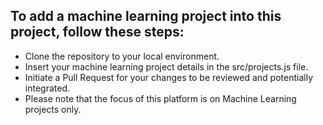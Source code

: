 ## To add a machine learning project into this project, follow these steps:

- Clone the repository to your local environment.
- Insert your machine learning project details in the src/projects.js file.
- Initiate a Pull Request for your changes to be reviewed and potentially integrated.
- Please note that the focus of this platform is on Machine Learning projects only.